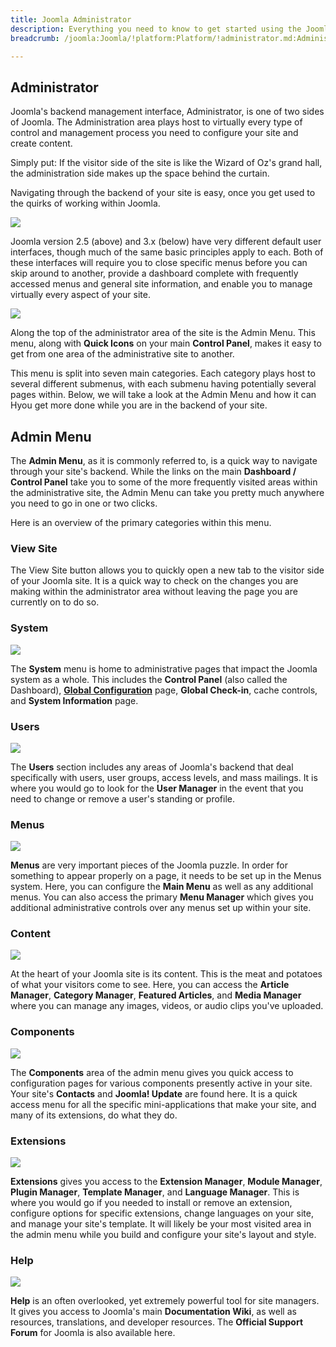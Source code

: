 ```yaml
---
title: Joomla Administrator
description: Everything you need to know to get started using the Joomla Administrator.
breadcrumb: /joomla:Joomla/!platform:Platform/!administrator.md:Administrator

---
```


Administrator
-----

Joomla's backend management interface, Administrator, is one of two sides of Joomla. The Administration area plays host to virtually every type of control and management process you need to configure your site and create content.

Simply put: If the visitor side of the site is like the Wizard of Oz's grand hall, the administration side makes up the space behind the curtain.

Navigating through the backend of your site is easy, once you get used to the quirks of working within Joomla.

![][j251]

Joomla version 2.5 (above) and 3.x (below) have very different default user interfaces, though much of the same basic principles apply to each. Both of these interfaces will require you to close specific menus before you can skip around to another, provide a dashboard complete with frequently accessed menus and general site information, and enable you to manage virtually every aspect of your site.

![][j3x1]

Along the top of the administrator area of the site is the Admin Menu. This menu, along with **Quick Icons** on your main **Control Panel**, makes it easy to get from one area of the administrative site to another.

This menu is split into seven main categories. Each category plays host to several different submenus, with each submenu having potentially several pages within. Below, we will take a look at the Admin Menu and how it can Hyou get more done while you are in the backend of your site.

Admin Menu
-----

The **Admin Menu**, as it is commonly referred to, is a quick way to navigate through your site's backend. While the links on the main **Dashboard / Control Panel** take you to some of the more frequently visited areas within the administrative site, the Admin Menu can take you pretty much anywhere you need to go in one or two clicks.

Here is an overview of the primary categories within this menu.

### View Site

The View Site button allows you to quickly open a new tab to the visitor side of your Joomla site. It is a quick way to check on the changes you are making within the administrator area without leaving the page you are currently on to do so. 

### System

![][j3x2]

The **System** menu is home to administrative pages that impact the Joomla system as a whole. This includes the **Control Panel** (also called the Dashboard), [**Global Configuration**][global] page, **Global Check-in**, cache controls, and **System Information** page.

### Users

![][j3x3]

The **Users** section includes any areas of Joomla's backend that deal specifically with users, user groups, access levels, and mass mailings. It is where you would go to look for the **User Manager** in the event that you need to change or remove a user's standing or profile.

### Menus

![][j3x4]

**Menus** are very important pieces of the Joomla puzzle. In order for something to appear properly on a page, it needs to be set up in the Menus system. Here, you can configure the **Main Menu** as well as any additional menus. You can also access the primary **Menu Manager** which gives you additional administrative controls over any menus set up within your site.

### Content

![][j3x5]

At the heart of your Joomla site is its content. This is the meat and potatoes of what your visitors come to see. Here, you can access the **Article Manager**, **Category Manager**, **Featured Articles**, and **Media Manager** where you can manage any images, videos, or audio clips you've uploaded.

### Components

![][j3x6]

The **Components** area of the admin menu gives you quick access to configuration pages for various components presently active in your site. Your site's **Contacts** and **Joomla! Update** are found here. It is a quick access menu for all the specific mini-applications that make your site, and many of its extensions, do what they do.

### Extensions

![][j3x7]

**Extensions** gives you access to the **Extension Manager**, **Module Manager**, **Plugin Manager**, **Template Manager**, and **Language Manager**. This is where you would go if you needed to install or remove an extension, configure options for specific extensions, change languages on your site, and manage your site's template. It will likely be your most visited area in the admin menu while you build and configure your site's layout and style.

### Help

![][j3x8]

**Help** is an often overlooked, yet extremely powerful tool for site managers. It gives you access to Joomla's main **Documentation Wiki**, as well as resources, translations, and developer resources. The **Official Support Forum** for Joomla is also available here.

[j251]: assets/administrator_j25_1.png
[j3x1]: assets/administrator_j3x_1.png
[j3x2]: assets/administrator_j3x_2.png
[j3x3]: assets/administrator_j3x_3.png
[j3x4]: assets/administrator_j3x_4.png
[j3x5]: assets/administrator_j3x_5.png
[j3x6]: assets/administrator_j3x_6.png
[j3x7]: assets/administrator_j3x_7.png
[j3x8]: assets/administrator_j3x_8.png
[j3x9]: assets/administrator_j3x_9.png
[global]: ../basic/global_configuration.md
